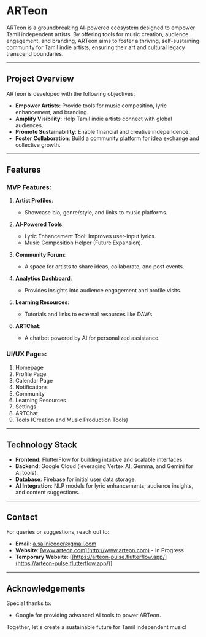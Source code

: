  # ARTeon

ARTeon is a groundbreaking AI-powered ecosystem designed to empower Tamil independent artists. By offering tools for music creation, audience engagement, and branding, ARTeon aims to foster a thriving, self-sustaining community for Tamil indie artists, ensuring their art and cultural legacy transcend boundaries.

---

## Project Overview

ARTeon is developed with the following objectives:

- **Empower Artists**: Provide tools for music composition, lyric enhancement, and branding.
- **Amplify Visibility**: Help Tamil indie artists connect with global audiences.
- **Promote Sustainability**: Enable financial and creative independence.
- **Foster Collaboration**: Build a community platform for idea exchange and collective growth.

---

## Features

### MVP Features:

1. **Artist Profiles**:

   - Showcase bio, genre/style, and links to music platforms.

2. **AI-Powered Tools**:

   - Lyric Enhancement Tool: Improves user-input lyrics.
   - Music Composition Helper (Future Expansion).

3. **Community Forum**:

   - A space for artists to share ideas, collaborate, and post events.

4. **Analytics Dashboard**:

   - Provides insights into audience engagement and profile visits.

5. **Learning Resources**:

   - Tutorials and links to external resources like DAWs.

6. **ARTChat**:

   - A chatbot powered by AI for personalized assistance.

### UI/UX Pages:

1. Homepage
2. Profile Page
3. Calendar Page
4. Notifications
5. Community
6. Learning Resources
7. Settings
8. ARTChat
9. Tools (Creation and Music Production Tools)

---

## Technology Stack

- **Frontend**: FlutterFlow for building intuitive and scalable interfaces.
- **Backend**: Google Cloud (leveraging Vertex AI, Gemma, and Gemini for AI tools).
- **Database**: Firebase for initial user data storage.
- **AI Integration**: NLP models for lyric enhancements, audience insights, and content suggestions.

---

## Contact

For queries or suggestions, reach out to:

- **Email**: [a.salinicoder@gmail.com](mailto:a.salinicoder@gmail.com)
- **Website**: [www.arteon.com](http://www.arteon.com) - In Progress 
- **Temporary Website**: [[https://arteon-pulse.flutterflow.app/](https://arteon-pulse.flutterflow.app/)]

---

## Acknowledgements

Special thanks to:

- Google for providing advanced AI tools to power ARTeon.

Together, let's create a sustainable future for Tamil independent music!

